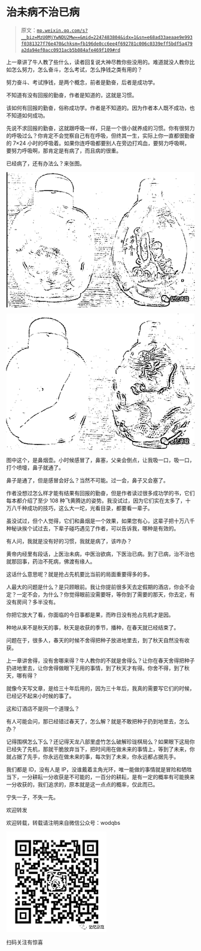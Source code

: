 # 治未病不治已病

> 原文：[`mp.weixin.qq.com/s?__biz=MzU0MjYwNDU2Mw==&mid=2247483804&idx=1&sn=e68ad33aeaae9e993f0381327f76e470&chksm=fb196de0cc6ee4f692781c006c0339eff5bdf5a479a2da94ef0acc0931acb5b084afe469f109#rd`](http://mp.weixin.qq.com/s?__biz=MzU0MjYwNDU2Mw==&mid=2247483804&idx=1&sn=e68ad33aeaae9e993f0381327f76e470&chksm=fb196de0cc6ee4f692781c006c0339eff5bdf5a479a2da94ef0acc0931acb5b084afe469f109#rd)

上一章讲了牛人教了些什么，读者回复说大神尽教你些没用的。难道就没人教你比如怎么努力，怎么奋斗，怎么考试，怎么挣钱之类有用的？

努力奋斗、考试挣钱，是两个概念，前者是勤奋，后者是成功学。

不知道有没有回报的勤奋，作者是知道的，这就是习惯。

该如何有回报的勤奋，俗称成功学。作者是不知道的。因为作者本人既不成功，也不知道如何成功。

先说不求回报的勤奋，这就跟呼吸一样，只是一个很小就养成的习惯。你有很努力的呼吸过么？你肯定不会觉察自己有在呼吸，但终其一生，实际上你一直都很勤奋的 7×24 小时的呼吸着。如果你连呼吸都要别人在旁边打鸡血，要努力呼吸啊，要努力呼吸啊，那肯定是有病了，而且病的很重。

已经病了，还有办法么？来张图。

![](img/8d174655249ee631941417835c779124.png)

![](img/19af430ab508f4ed6de79ddc66cae8e6.png)

图中这个，是鼻烟壶。小时候感冒了，鼻塞，父亲会倒点，让我吸一口，吸一口，打个喷嚏，鼻子就通了。

鼻子是通了，但是感冒会好么？当然不可能。过一会，鼻子又会塞了。

作者没想过怎么样才能有结果有回报的勤奋，但是作者读过很多成功学的书，它们每本都介绍了至少 108 种飞黄腾达的姿势。我没试过，因为它们实在太多了，十万八千种成功的技巧，这么大一坨，光看目录，都要看一辈子。

虽没试过，但个人觉得，它们和鼻烟是一个效果，如果您有心，这辈子把十万八千种秘诀挨个试过去，下辈子碰巧遇见了作者，可以告诉我，哪种是有效的。

有人问，我就是没有好的习惯，我就是病了，该咋办？

黄帝内经里有段话，上医治未病，中医治欲病，下医治已病。到了已病，治不治也就那回事，药治不死病，佛渡有缘人。

这话什么意思呢？就是抢占先机要比当前的局面重要得多的多。

人最大的问题是什么？是只顾眼前。我让你提前很多天去定假期的酒店，你会不会定？一定不会，为什么？你觉得眼前没需要呀，等你到了需要的那天，你去定，有没有房间？多半没有。

你把它放大了看，你面临的今日事都是果，而昨日没有抢占先机才是因。

种地从来不是秋天的事，秋天是收获的季节，播种，在春天就已经结束了。

问题在于，很多人，春天的时候不舍得把种子放进地里去，到了秋天自然没有收获。

上一章讲舍得，没有舍哪来得？牛人教你的不就是舍得么？让你在春天舍得把种子扔进地里去，让你舍得做眼下无用的事情，到了秋天才有得。你舍不得，到了秋天，哪有得？

就像今天写文章，是给三十年后用的，因为三十年后，我真的需要写它们的时候，已经记不起来小时候的事了。

这和订酒店不是同一个道理么？

有人可能会问，那已经错过春天了，怎么解？就是不敢把种子扔到地里去，怎么办？

记得围棋怎么下么？还记得天龙八部里虚竹怎么破解珍珑棋局么？如果眼下这局你已经失了先机，那就干脆放弃当下，把时间用在做未来的事情上，等到了未来，你就占据了先手，你永远在做未来的事，每次到了未来，你永远都占据先手。

我们都是 ID，没有人是 IP，没谁戴着主角光环，唯一能做的事情就是冒险和牺牲当下，一分耕耘一分收获是不可能的，一百分的耕耘，是有一定的概率有可能换来一分收获的，我们追求的，原本就是这一点点的概率，仅此而已。

宁失一子，不失一先。

欢迎转发

欢迎转载，转载请注明来自微信公众号：wodqbs

![](img/ad7deadb16869061650c5db22c80eec8.png)

扫码关注有惊喜